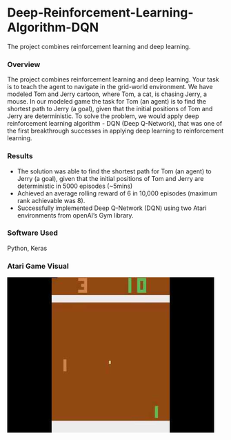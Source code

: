 # Deep-Reinforcement-Learning-Algorithm-DQN
The project combines reinforcement learning and deep learning.

### Overview
The project combines reinforcement learning and deep learning. Your task is to teach the agent to navigate
in the grid-world environment. We have modeled Tom and Jerry cartoon, where Tom, a cat, is chasing Jerry,
a mouse. In our modeled game the task for Tom (an agent) is to find the shortest path to Jerry (a goal),
given that the initial positions of Tom and Jerry are deterministic. To solve the problem, we would apply
deep reinforcement learning algorithm - DQN (Deep Q-Network), that was one of the first breakthrough
successes in applying deep learning to reinforcement learning.

### Results
* The solution was able to find the shortest path for Tom (an agent) to Jerry (a goal), given that the initial positions of Tom and Jerry are deterministic in 5000 episodes (~5mins)
* Achieved an average rolling reward of 6 in 10,000 episodes (maximum rank achievable was 8).
* Successfully implemented Deep Q-Network (DQN) using two Atari environments from openAI’s Gym library. 

### Software Used
Python, Keras

### Atari Game Visual
![Atari Game](https://github.com/ravi-teja-sunkara/Deep-Reinforcement-Learning-Algorithm-DQN/blob/master/pong%20AI.jpg)
